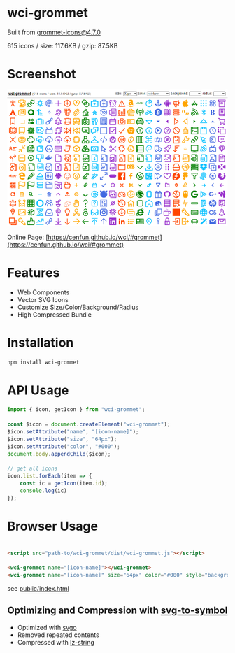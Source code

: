 # wci-grommet
Built from [grommet-icons@4.7.0](https://github.com/FortAwesome/Font-Awesome)  

615 icons / size: 117.6KB / gzip: 87.5KB  



# Screenshot
![screenshot](public/screenshot.png)

Online Page: [https://cenfun.github.io/wci/#grommet](https://cenfun.github.io/wci/#grommet)

# Features
* Web Components
* Vector SVG Icons 
* Customize Size/Color/Background/Radius
* High Compressed Bundle
# Installation
```sh
npm install wci-grommet
```
# API Usage
```js
import { icon, getIcon } from "wci-grommet";

const $icon = document.createElement("wci-grommet");
$icon.setAttribute("name", "[icon-name]");
$icon.setAttribute("size", "64px");
$icon.setAttribute("color", "#000");
document.body.appendChild($icon);

// get all icons
icon.list.forEach(item => {
    const ic = getIcon(item.id);
    console.log(ic)
});
```
# Browser Usage
```html

<script src="path-to/wci-grommet/dist/wci-grommet.js"></script>

<wci-grommet name="[icon-name]"></wci-grommet>
<wci-grommet name="[icon-name]" size="64px" color="#000" style="background:#f5f5f5;"></wci-grommet>
```
see [public/index.html](public/index.html)

## Optimizing and Compression with [svg-to-symbol](https://github.com/cenfun/svg-to-symbol)
* Optimized with [svgo](https://github.com/svg/svgo)
* Removed repeated contents
* Compressed with [lz-string](https://github.com/pieroxy/lz-string)